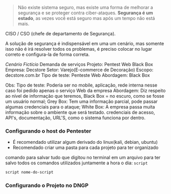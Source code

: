 
> Não existe sistema seguro, mas existe uma forma de melhorar a segurança e se proteger contra ciber-ataques. **Segurança é um estado**, as vezes você está seguro mas após um tempo não está mais.

CISO / CSO (chefe de departamento de Segurança).

A solução de segurança é indispensável em uma um cenário, mas somente isso não é irá resolver todos os problemas, é preciso colocar no lugar correto e configura-la de forma correta. 

*Cenário Fictício*
Demanda de serviços
Projeto: Pentest Web Black Box
	Empresa: Decstore
	Setor: Varejo(E-commerce de Decoração)
	Escopo: decstore.com.br
	Tipo de teste: Penteste Web
	Abordagem: Black Box

Obs: 
Tipo de teste: Poderia ser no mobile, aplicação, rede interna nesse caso foi pedido apenas o serviço Web da empresa
Abordagem: Diz respeito ao nível de informação que teremos, 
	Black Box = no escuro, como se fosse um usuário normal;
	Grey Box: Tem uma informação parcial, pode passar algumas credenciais para o ataque; 
	White Box: A empresa passa muita informação sobre o ambiente que será testado. credenciais de acesso, API's, documentação, URL'S, como o sistema funciona por dentro.

### Configurando o host do Pentester
- É recomendado utilizar algum derivado do linux(kali, debian, ubuntu)
- Recomendado criar uma pasta para cada projeto para ter organizado

comando para salvar tudo que digitou no terminal em um arquivo para ter salvo todos os comandos utilizados juntamente a hora o dia: `script`
``` sh
script nome-do-script
```


### Configurando o Projeto no DNGP
